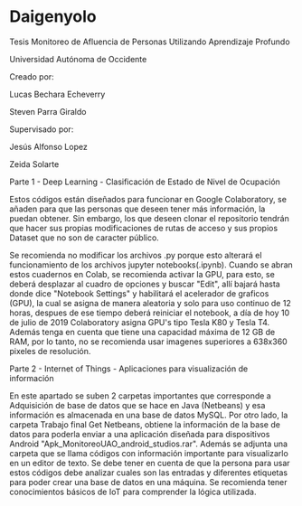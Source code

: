 # Daigenyolo


Tesis Monitoreo de Afluencia de Personas Utilizando Aprendizaje Profundo

Universidad Autónoma de Occidente

Creado por: 

Lucas Bechara Echeverry

Steven Parra Giraldo

Supervisado por:

Jesús Alfonso Lopez

Zeida Solarte

Parte 1 - Deep Learning - Clasificación de Estado de Nivel de Ocupación

Estos códigos están diseñados para funcionar en Google Colaboratory, se añaden para que las personas que deseen tener más información, la puedan obtener. Sin embargo, los que deseen clonar el repositorio tendrán que hacer sus propias modificaciones de rutas de acceso y sus propios Dataset que no son de caracter público. 

Se recomienda no modificar los archivos .py porque esto alterará el funcionamiento de los archivos jupyter notebooks(.ipynb). Cuando se abran estos cuadernos en Colab, se recomienda activar la GPU, para esto, se deberá desplazar al cuadro de opciones y buscar "Edit", allí bajará hasta donde dice "Notebook Settings" y habilitará el acelerador de graficos (GPU), la cual se asigna de manera aleatoria y solo para uso continuo de 12 horas, despues de ese tiempo deberá reiniciar el notebook, a día de hoy 10 de julio de 2019 Colaboratory asigna GPU's tipo Tesla K80 y Tesla T4. Además tenga en cuenta que tiene una capacidad máxima de 12 GB de RAM, por lo tanto, no se recomienda usar imagenes superiores a 638x360 pixeles de resolución. 

Parte 2 - Internet of Things - Aplicaciones para visualización de información 

En este apartado se suben 2 carpetas importantes que corresponde a Adquisición de base de datos que se hace en Java (Netbeans) y esa información es almacenada en una base de datos MySQL. Por otro lado, la carpeta Trabajo final Get Netbeans, obtiene la información de la base de datos para poderla enviar a una aplicación diseñada para dispositivos Android "Apk_MonitoreoUAO_android_studios.rar". Además se adjunta una carpeta que se llama códigos con información importante para visualizarlo en un editor de texto. Se debe tener en cuenta de que la persona para usar estos códigos debe analizar cuales son las entradas y diferentes etiquetas para poder crear una base de datos en una máquina. Se recomienda tener conocimientos básicos de IoT para comprender la lógica utilizada. 
